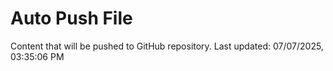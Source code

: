 # Auto Push File

Content that will be pushed to GitHub repository.
Last updated: 07/07/2025, 03:35:06 PM